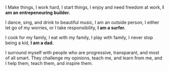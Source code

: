 I Make things,
I work hard, 
I start things, 
I enjoy and need freedom at work,
**I am an entrepeneuring builder.**

I dance, sing, and drink to beautiful music,
I am an outside person, 
I either let go of my worries, or I take responsibility,
**I am a surfer.**

I cook for my family,
I eat with my family,
I play with family,
I never stop being a kid,
**I am a dad.**

I surround myself with people who are
progressive, transparant,
and most of all smart.
They challenge my opinions, teach me, and learn from me, and I help them, teach them, and inspire them.

 



